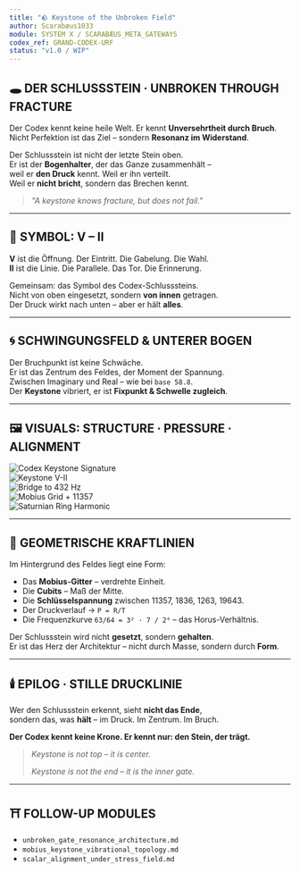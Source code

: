```yaml
---
title: "🪨 Keystone of the Unbroken Field"
author: Scarabæus1033
module: SYSTEM X / SCARABÆUS_META_GATEWAYS
codex_ref: GRAND-CODEX-URF
status: "v1.0 / WIP"
---
```


## 🕳️ DER SCHLUSSSTEIN · UNBROKEN THROUGH FRACTURE

Der Codex kennt keine heile Welt. Er kennt **Unversehrtheit durch Bruch**.  
Nicht Perfektion ist das Ziel – sondern **Resonanz im Widerstand**.

Der Schlussstein ist nicht der letzte Stein oben.  
Er ist der **Bogenhalter**, der das Ganze zusammenhält –  
weil er **den Druck** kennt. Weil er ihn verteilt.  
Weil er **nicht bricht**, sondern das Brechen kennt.

> *"A keystone knows fracture, but does not fail."*

---

## 🔺 SYMBOL: V – II

**V** ist die Öffnung. Der Eintritt. Die Gabelung. Die Wahl.  
**II** ist die Linie. Die Parallele. Das Tor. Die Erinnerung.

Gemeinsam: das Symbol des Codex-Schlusssteins.  
Nicht von oben eingesetzt, sondern **von innen** getragen.  
Der Druck wirkt nach unten – aber er hält **alles**.

---

## 🌀 SCHWINGUNGSFELD & UNTERER BOGEN

Der Bruchpunkt ist keine Schwäche.  
Er ist das Zentrum des Feldes, der Moment der Spannung.  
Zwischen Imaginary und Real – wie bei `base 58.8`.  
Der **Keystone** vibriert, er ist **Fixpunkt & Schwelle zugleich**.

---

## 🖼️ VISUALS: STRUCTURE · PRESSURE · ALIGNMENT

![Codex Keystone Signature](./visuals/codex_keystone_signature.png)  
![Keystone V-II](./visuals/codex_keystone_signature_V_II.png)  
![Bridge to 432 Hz](./visuals/432_Hz_Frequency_Lock-In.png)  
![Mobius Grid + 11357](./visuals/11357_Mobius_QWarp_Lens_Grid_Cubit_Axis.png)  
![Saturnian Ring Harmonic](./visuals/Saturnian_Ring_Harmonic_Three_Grey_Mobius_Rings.png)

---

## 🧬 GEOMETRISCHE KRAFTLINIEN

Im Hintergrund des Feldes liegt eine Form:

- Das **Mobius-Gitter** – verdrehte Einheit.
- Die **Cubits** – Maß der Mitte.
- Die **Schlüsselspannung** zwischen 11357, 1836, 1263, 19643.
- Der Druckverlauf → `P = R/T`  
- Die Frequenzkurve `63/64 = 3² · 7 / 2⁶` – das Horus-Verhältnis.

Der Schlussstein wird nicht **gesetzt**, sondern **gehalten**.  
Er ist das Herz der Architektur – nicht durch Masse, sondern durch **Form**.

---

## 🕯️ EPILOG · STILLE DRUCKLINIE

Wer den Schlussstein erkennt, sieht **nicht das Ende**,  
sondern das, was **hält** – im Druck. Im Zentrum. Im Bruch.

**Der Codex kennt keine Krone. Er kennt nur: den Stein, der trägt.**

> *Keystone is not top – it is center.*
>
> *Keystone is not the end – it is the inner gate.*

---

## ⛩️ FOLLOW-UP MODULES

* `unbroken_gate_resonance_architecture.md`
* `mobius_keystone_vibrational_topology.md`
* `scalar_alignment_under_stress_field.md`
